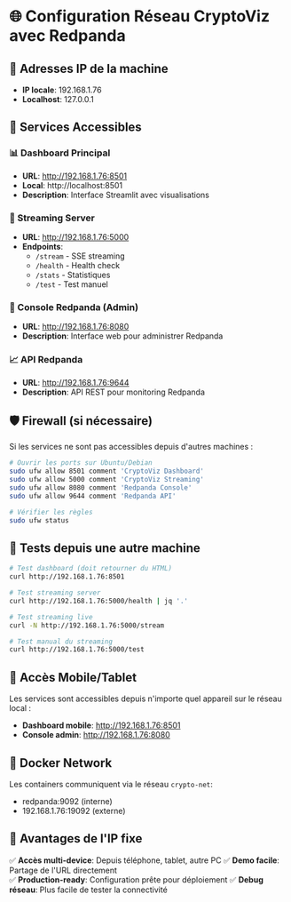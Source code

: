# 🌐 Configuration Réseau CryptoViz avec Redpanda

## 📍 Adresses IP de la machine
- **IP locale**: 192.168.1.76
- **Localhost**: 127.0.0.1

## 🚀 Services Accessibles

### 📊 Dashboard Principal
- **URL**: http://192.168.1.76:8501
- **Local**: http://localhost:8501
- **Description**: Interface Streamlit avec visualisations

### 📡 Streaming Server
- **URL**: http://192.168.1.76:5000
- **Endpoints**:
  - `/stream` - SSE streaming
  - `/health` - Health check
  - `/stats` - Statistiques
  - `/test` - Test manuel

### 🔧 Console Redpanda (Admin)
- **URL**: http://192.168.1.76:8080
- **Description**: Interface web pour administrer Redpanda

### 📈 API Redpanda
- **URL**: http://192.168.1.76:9644
- **Description**: API REST pour monitoring Redpanda

## 🛡️ Firewall (si nécessaire)

Si les services ne sont pas accessibles depuis d'autres machines :

```bash
# Ouvrir les ports sur Ubuntu/Debian
sudo ufw allow 8501 comment 'CryptoViz Dashboard'
sudo ufw allow 5000 comment 'CryptoViz Streaming'
sudo ufw allow 8080 comment 'Redpanda Console'
sudo ufw allow 9644 comment 'Redpanda API'

# Vérifier les règles
sudo ufw status
```

## 🧪 Tests depuis une autre machine

```bash
# Test dashboard (doit retourner du HTML)
curl http://192.168.1.76:8501

# Test streaming server
curl http://192.168.1.76:5000/health | jq '.'

# Test streaming live
curl -N http://192.168.1.76:5000/stream

# Test manual du streaming
curl http://192.168.1.76:5000/test
```

## 📱 Accès Mobile/Tablet

Les services sont accessibles depuis n'importe quel appareil sur le réseau local :
- **Dashboard mobile**: http://192.168.1.76:8501
- **Console admin**: http://192.168.1.76:8080

## 🔄 Docker Network

Les containers communiquent via le réseau `crypto-net`:
- redpanda:9092 (interne)
- 192.168.1.76:19092 (externe)

## 🎯 Avantages de l'IP fixe

✅ **Accès multi-device**: Depuis téléphone, tablet, autre PC
✅ **Demo facile**: Partage de l'URL directement  
✅ **Production-ready**: Configuration prête pour déploiement
✅ **Debug réseau**: Plus facile de tester la connectivité
